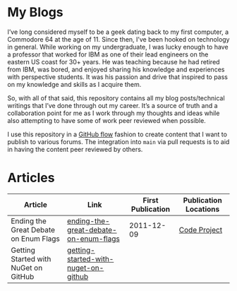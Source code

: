 # My Blogs
I’ve long considered myself to be a geek dating back to my first computer, a Commodore 64 at the age of 11.
Since then, I’ve been hooked on technology in general.
While working on my undergraduate, I was lucky enough to have a professor that worked for IBM as one of their lead engineers on the eastern US coast for 30+ years.
He was teaching because he had retired from IBM, was bored, and enjoyed sharing his knowledge and experiences with perspective students.
It was his passion and drive that inspired to pass on my knowledge and skills as I acquire them.

So, with all of that said, this repository contains all my blog posts/technical writings that I’ve done through out my career.
It’s a source of truth and a collaboration point for me as I work through my thoughts and ideas while also attempting to have some of work peer reviewed when possible.

I use this repository in a [GitHub flow][github-flow] fashion to create content that I want to publish to various forums.
The integration into `main` via pull requests is to aid in having the content peer reviewed by others.

# Articles
<!-- ###ARTICLE_TABLE### -->
| Article                               | Link                                                                           | First Publication | Publication Locations                                             |
| ------------------------------------- | ------------------------------------------------------------------------------ | ----------------- | ----------------------------------------------------------------- |
| Ending the Great Debate on Enum Flags | [ending-the-great-debate-on-enum-flags][ending-the-great-debate-on-enum-flags] | 2011-12-09        | [Code Project][ending-the-great-debate-on-enum-flags-codeproject] |
| Getting Started with NuGet on GitHub  | [getting-started-with-nuget-on-github][getting-started-with-nuget-on-github]   |                   |                                                                   |
<!-- ###ARTICLE_TABLE### -->

<!-- URLs -->
[github-flow]: https://guides.github.com/introduction/flow/

<!-- ending-the-great-debate-on-enum-flags -->
[ending-the-great-debate-on-enum-flags]: ./ending-the-great-debate-on-enum-flags/README.md
[ending-the-great-debate-on-enum-flags-codeproject]: https://www.codeproject.com/Articles/396851/Ending-the-Great-Debate-on-Enum-Flags

[getting-started-with-nuget-on-github]: ./getting-started-with-nuget-on-github/README.md